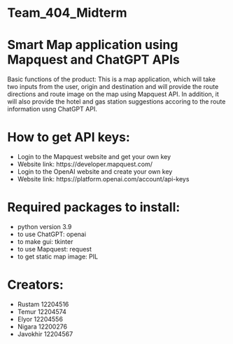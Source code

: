 # Team_404_Midterm
# Smart Map application using Mapquest and ChatGPT APIs

Basic functions of the product: This is a map application, which will take two inputs from the user, origin and destination and will provide the route directions and route image on the map using Mapquest API. In addition, it will also provide the hotel and gas station suggestions accoring to the route information usng ChatGPT API.

# How to get API keys:
<ul>
 <li> Login to the Mapquest website and get your own key</li>
 <li> Website link: https://developer.mapquest.com/ </li>
 <li> Login to the OpenAI website and create your own key</li>
 <li> Website link: https://platform.openai.com/account/api-keys </li>
</ul>

# Required packages to install:
<ul>
 <li> python version 3.9</li>
 <li> to use ChatGPT: openai</li>
 <li> to make gui: tkinter</li>
 <li> to use Mapquest: request </li>
 <li> to get static map image: PIL </li>
</ul>
 
# Creators:
<ul>
 <li> Rustam 12204516  </li>
 <li> Temur 12204574  </li>
 <li> Elyor 12204556 </li>
 <li> Nigara 12200276  </li>
 <li> Javokhir 12204567  </li>
</ul>

  


